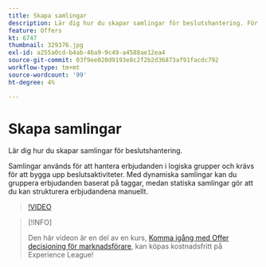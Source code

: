 ```yaml
---
title: Skapa samlingar
description: Lär dig hur du skapar samlingar för beslutshantering. För samlingar finns regler för behörighet kopplade till dem så att du kan visa dem endast för relevanta kunder.
feature: Offers
kt: 6747
thumbnail: 329376.jpg
exl-id: a255a0cd-b4ab-46a9-9c49-a4588ae12ea4
source-git-commit: 03f9ee020d9193e8c2f2b2d36873af91facdc792
workflow-type: tm+mt
source-wordcount: '99'
ht-degree: 4%

---
```


# Skapa samlingar

Lär dig hur du skapar samlingar för beslutshantering.

Samlingar används för att hantera erbjudanden i logiska grupper och krävs för att bygga upp beslutsaktiviteter. Med dynamiska samlingar kan du gruppera erbjudanden baserat på taggar, medan statiska samlingar gör att du kan strukturera erbjudandena manuellt.

>[!VIDEO](https://video.tv.adobe.com/v/329376?quality=12&learn=on)

>[!INFO]
>
> Den här videon är en del av en kurs, [Komma igång med Offer decisioning för marknadsförare](https://experienceleague.adobe.com/?recommended=ExperiencePlatform-U-1-2020.1.offerdecisioning), kan köpas kostnadsfritt på Experience League!
